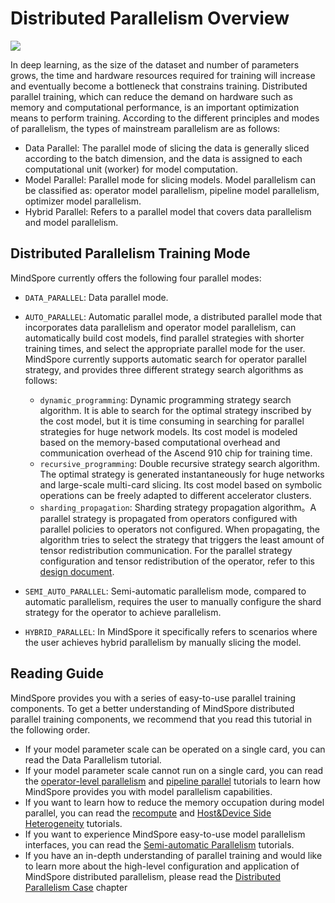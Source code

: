 # Distributed Parallelism Overview

<a href="https://gitee.com/mindspore/docs/blob/r2.1/tutorials/experts/source_en/parallel/overview.md" target="_blank"><img src="https://mindspore-website.obs.cn-north-4.myhuaweicloud.com/website-images/r2.1/resource/_static/logo_source_en.png"></a>

In deep learning, as the size of the dataset and number of parameters grows, the time and hardware resources required for training will increase and eventually become a bottleneck that constrains training. Distributed parallel training, which can reduce the demand on hardware such as memory and computational performance, is an important optimization means to perform training. According to the different principles and modes of parallelism, the types of mainstream parallelism are as follows:

- Data Parallel: The parallel mode of slicing the data is generally sliced according to the batch dimension, and the data is assigned to each computational unit (worker) for model computation.
- Model Parallel: Parallel mode for slicing models. Model parallelism can be classified as: operator model parallelism, pipeline model parallelism, optimizer model parallelism.
- Hybrid Parallel: Refers to a parallel model that covers data parallelism and model parallelism.

## Distributed Parallelism Training Mode

MindSpore currently offers the following four parallel modes:

- `DATA_PARALLEL`: Data parallel mode.
- `AUTO_PARALLEL`: Automatic parallel mode, a distributed parallel mode that incorporates data parallelism and operator model parallelism, can automatically build cost models, find parallel strategies with shorter training times, and select the appropriate parallel mode for the user. MindSpore currently supports automatic search for operator parallel strategy, and provides three different strategy search algorithms as follows:

    - `dynamic_programming`: Dynamic programming strategy search algorithm. It is able to search for the optimal strategy inscribed by the cost model, but it is time consuming in searching for parallel strategies for huge network models. Its cost model is modeled based on the memory-based computational overhead and communication overhead of the Ascend 910 chip for training time.
    - `recursive_programming`: Double recursive strategy search algorithm. The optimal strategy is generated instantaneously for huge networks and large-scale multi-card slicing. Its cost model based on symbolic operations can be freely adapted to different accelerator clusters.
    - `sharding_propagation`: Sharding strategy propagation algorithm。A parallel strategy is propagated from operators configured with parallel policies to operators not configured. When propagating, the algorithm tries to select the strategy that triggers the least amount of tensor redistribution communication. For the parallel strategy configuration and tensor redistribution of the operator, refer to this [design document](https://www.mindspore.cn/docs/en/r2.1/design/distributed_training_design.html).
- `SEMI_AUTO_PARALLEL`: Semi-automatic parallelism mode, compared to automatic parallelism, requires the user to manually configure the shard strategy for the operator to achieve parallelism.
- `HYBRID_PARALLEL`: In MindSpore it specifically refers to scenarios where the user achieves hybrid parallelism by manually slicing the model.

## Reading Guide

MindSpore provides you with a series of easy-to-use parallel training components. To get a better understanding of MindSpore distributed parallel training components, we recommend that you read this tutorial in the following order.

- If your model parameter scale can be operated on a single card, you can read the Data Parallelism tutorial.
- If your model parameter scale cannot run on a single card, you can read the [operator-level parallelism](https://www.mindspore.cn/tutorials/experts/en/r2.1/parallel/operator_parallel.html) and [pipeline parallel](https://www.mindspore.cn/tutorials/experts/en/r2.1/parallel/pipeline_parallel.html) tutorials to learn how MindSpore provides you with model parallelism capabilities.
- If you want to learn how to reduce the memory occupation during model parallel, you can read the [recompute](https://www.mindspore.cn/tutorials/experts/en/r2.1/parallel/recompute.html) and [Host&Device Side Heterogeneity](https://www.mindspore.cn/tutorials/experts/en/r2.1/parallel/host_device_training.html) tutorials.
- If you want to experience MindSpore easy-to-use model parallelism interfaces, you can read the [Semi-automatic Parallelism](https://www.mindspore.cn/tutorials/experts/en/r2.1/parallel/train_ascend.html) tutorials.
- If you have an in-depth understanding of parallel training and would like to learn more about the high-level configuration and application of MindSpore distributed parallelism, please read the [Distributed Parallelism Case](https://www.mindspore.cn/tutorials/experts/en/r2.1/parallel/distributed_case.html) chapter